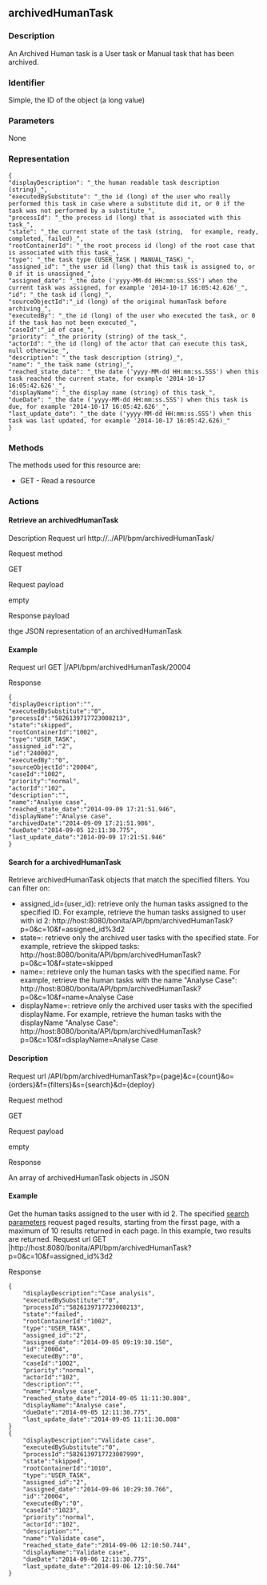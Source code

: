 ## archivedHumanTask

### Description

An Archived Human task is a User task or Manual task that has been archived. 

### Identifier

Simple, the ID of the object (a long value)

### Parameters

None

### Representation

    { 
    "displayDescription": "_the human readable task description (string)_", 
    "executedBySubstitute": "_the id (long) of the user who really performed this task in case where a substitute did it, or 0 if the task was not performed by a substitute_", 
    "processId": "_the process id (long) that is associated with this task_", 
    "state": "_the current state of the task (string,  for example, ready, completed, failed)_", 
    "rootContainerId": "_the root process id (long) of the root case that is associated with this task_", 
    "type": "_the task type (USER_TASK | MANUAL_TASK)_", 
    "assigned_id": "_the user id (long) that this task is assigned to, or 0 if it is unassigned_", 
    "assigned_date": "_the date ('yyyy-MM-dd HH:mm:ss.SSS') when the current task was assigned, for example '2014-10-17 16:05:42.626'_", 
    "id": "_the task id (long)_", 
    "sourceObjectId":"_id (long) of the original humanTask before archiving_",
    "executedBy": "_the id (long) of the user who executed the task, or 0 if the task has not been executed_",
    "caseId":"_id of case_",
    "priority": "_the priority (string) of the task_", 
    "actorId": "_the id (long) of the actor that can execute this task, null otherwise_", 
    "description": "_the task description (string)_", 
    "name": "_the task name (string)_", 
    "reached_state_date": "_the date ('yyyy-MM-dd HH:mm:ss.SSS') when this task reached the current state, for example '2014-10-17 16:05:42.626'_", 
    "displayName": "_the display name (string) of this task_", 
    "dueDate": "_the date ('yyyy-MM-dd HH:mm:ss.SSS') when this task is due, for example '2014-10-17 16:05:42.626'_", 
    "last_update_date": "_the date ('yyyy-MM-dd HH:mm:ss.SSS') when this task was last updated, for example '2014-10-17 16:05:42.626)_"
    }
    

### Methods

The methods used for this resource are:

* GET - Read a resource

### Actions

#### Retrieve an archivedHumanTask

Description
Request url
http://../API/bpm/archivedHumanTask/

Request method

GET

Request payload

empty

Response payload

thge JSON representation of an archivedHumanTask

#### Example
Request url
GET |/API/bpm/archivedHumanTask/20004

Response

     
    {
    "displayDescription":"",
    "executedBySubstitute":"0",
    "processId":"5826139717723008213",
    "state":"skipped",
    "rootContainerId":"1002",
    "type":"USER_TASK",
    "assigned_id":"2",
    "id":"240002",
    "executedBy":"0",
    "sourceObjectId":"20004",
    "caseId":"1002",
    "priority":"normal",
    "actorId":"102",
    "description":"",
    "name":"Analyse case",
    "reached_state_date":"2014-09-09 17:21:51.946",
    "displayName":"Analyse case",
    "archivedDate":"2014-09-09 17:21:51.986",
    "dueDate":"2014-09-05 12:11:30.775",
    "last_update_date":"2014-09-09 17:21:51.946"
    }
    

#### Search for a archivedHumanTask

Retrieve archivedHumanTask objects that match the specified filters. You can filter on:

* assigned\_id={user\_id}: retrieve only the human tasks assigned to the specified ID. For example, retrieve the human tasks assigned to user with id 2: http://host:8080/bonita/API/bpm/archivedHumanTask?p=0&c=10&f=assigned\_id%3d2
* state=: retrieve only the archived user tasks with the specified state. For example, retrieve the skipped tasks: http://host:8080/bonita/API/bpm/archivedHumanTask?p=0&c=10&f=state=skipped
* name=: retrieve only the human tasks with the specified name. For example, retrieve the human tasks with the name "Analyse Case": http://host:8080/bonita/API/bpm/archivedHumanTask?p=0&c=10&f=name=Analyse Case
* displayName=: retrieve only the archived user tasks with the specified displayName. For example, retrieve the human tasks with the displayName "Analyse Case": http://host:8080/bonita/API/bpm/archivedHumanTask?p=0&c=10&f=displayName=Analyse Case

#### Description
Request url
/API/bpm/archivedHumanTask?p={page}&c={count}&o={orders}&f={filters}&s={search}&d={deploy}

Request method

GET

Request payload

empty

Response

An array of archivedHumanTask objects in JSON

#### Example

Get the human tasks assigned to the user with id 2\. The specified [search parameters](rest-api-overview.md#standard_search_params) request paged results, starting from the firsst page, with a maximum of 10 results returned in each page. In this example, two results are returned.
Request url
GET |http://host:8080/bonita/API/bpm/archivedHumanTask?p=0&c=10&f=assigned\_id%3d2

Response

    
    {
    	"displayDescription":"Case analysis",
    	"executedBySubstitute":"0",
    	"processId":"5826139717723008213",
    	"state":"failed",
    	"rootContainerId":"1002",
    	"type":"USER_TASK",
    	"assigned_id":"2",
    	"assigned_date":"2014-09-05 09:19:30.150",
    	"id":"20004",
    	"executedBy":"0",
    	"caseId":"1002",
    	"priority":"normal",
    	"actorId":"102",
    	"description":"",
    	"name":"Analyse case",
    	"reached_state_date":"2014-09-05 11:11:30.808",
    	"displayName":"Analyse case",
    	"dueDate":"2014-09-05 12:11:30.775",
    	"last_update_date":"2014-09-05 11:11:30.808"
    }
    {
    	"displayDescription":"Validate case",
    	"executedBySubstitute":"0",
    	"processId":"5826139717723007999",
    	"state":"skipped",
    	"rootContainerId":"1010",
    	"type":"USER_TASK",
    	"assigned_id":"2",
    	"assigned_date":"2014-09-06 10:29:30.766",
    	"id":"20004",
    	"executedBy":"0",
    	"caseId":"1023",
    	"priority":"normal",
    	"actorId":"102",
    	"description":"",
    	"name":"Validate case",
    	"reached_state_date":"2014-09-06 12:10:50.744",
    	"displayName":"Validate case",
    	"dueDate":"2014-09-06 12:11:30.775",
    	"last_update_date":"2014-09-06 12:10:50.744"
    }